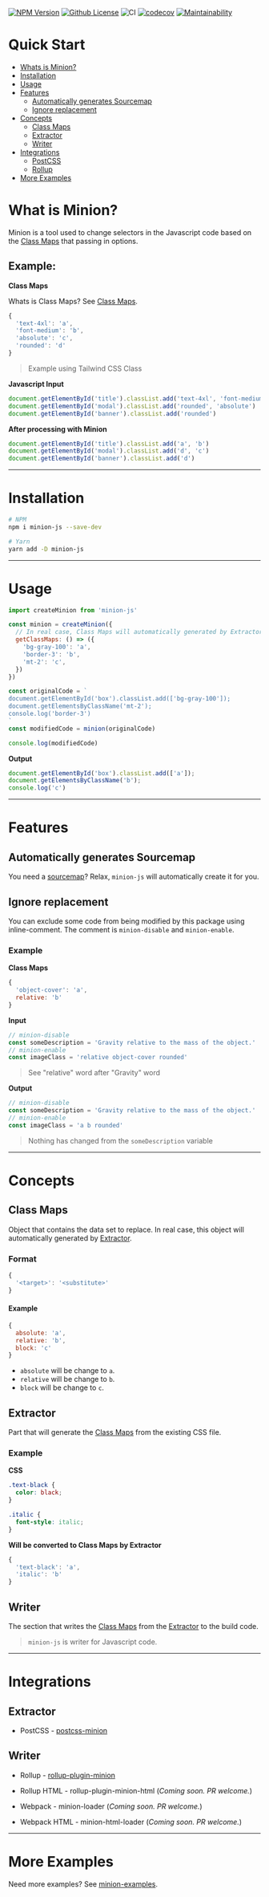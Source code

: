 [![NPM Version](https://badgen.net/npm/v/minion-js?color=red&icon=npm&label=version)](https://npmjs.com/package/minion-js)
[![Github License](https://badgen.net/github/license/lamualfa/minion?color=purple&label=license)](https://github.com/lamualfa/minion/blob/master/LICENSE)
![CI](https://github.com/lamualfa/minion/workflows/CI/badge.svg)
[![codecov](https://codecov.io/gh/lamualfa/minion/branch/master/graph/badge.svg?token=NZ6VHIHJJV)](https://codecov.io/gh/lamualfa/minion)
[![Maintainability](https://api.codeclimate.com/v1/badges/cd4f513ac8e1652b1b7c/maintainability)](https://codeclimate.com/github/lamualfa/minion/maintainability)

# Quick Start

- [Whats is Minion?](#what-is-minion)
- [Installation](#installation)
- [Usage](#usage)
- [Features](#features)
  - [Automatically generates Sourcemap](#automatically-generates-sourcemap)
  - [Ignore replacement](#ignore-replacement)
- [Concepts](#concepts)
  - [Class Maps](#class-maps)
  - [Extractor](#extractor)
  - [Writer](#writer)
- [Integrations](#integrations)
  - [PostCSS](#integrations)
  - [Rollup](#integrations)
- [More Examples](#more-examples)

# What is Minion?

Minion is a tool used to change selectors in the Javascript code based on the [Class Maps](#class-maps) that passing in options.

## Example:

**Class Maps**

Whats is Class Maps? See [Class Maps](#class-maps).

```js
{
  'text-4xl': 'a',
  'font-medium': 'b',
  'absolute': 'c',
  'rounded': 'd'
}
```
> Example using Tailwind CSS Class

**Javascript Input**

```js
document.getElementById('title').classList.add('text-4xl', 'font-medium')
document.getElementById('modal').classList.add('rounded', 'absolute')
document.getElementById('banner').classList.add('rounded')
```

**After processing with Minion**
```js
document.getElementById('title').classList.add('a', 'b')
document.getElementById('modal').classList.add('d', 'c')
document.getElementById('banner').classList.add('d')
```

<hr>

# Installation

```bash
# NPM
npm i minion-js --save-dev

# Yarn
yarn add -D minion-js
```

<hr>

# Usage

```js
import createMinion from 'minion-js'

const minion = createMinion({
  // In real case, Class Maps will automatically generated by Extractor.
  getClassMaps: () => ({
    'bg-gray-100': 'a',
    'border-3': 'b',
    'mt-2': 'c',
  })
})

const originalCode = `
document.getElementById('box').classList.add(['bg-gray-100']);
document.getElementsByClassName('mt-2');
console.log('border-3')
`
const modifiedCode = minion(originalCode)

console.log(modifiedCode)
```

**Output**

```js
document.getElementById('box').classList.add(['a']);
document.getElementsByClassName('b');
console.log('c')
```

<hr>

# Features

## Automatically generates Sourcemap

You need a [sourcemap](https://trackjs.com/blog/debugging-with-sourcemaps)? Relax, `minion-js` will automatically create it for you.

## Ignore replacement

You can exclude some code from being modified by this package using inline-comment. The comment is `minion-disable` and `minion-enable`.

### Example

**Class Maps**
```js
{
  'object-cover': 'a',
  relative: 'b'
}
```

**Input**
```js
// minion-disable
const someDescription = 'Gravity relative to the mass of the object.'
// minion-enable
const imageClass = 'relative object-cover rounded'
```
> See "relative" word after "Gravity" word

**Output**
```js
// minion-disable
const someDescription = 'Gravity relative to the mass of the object.'
// minion-enable
const imageClass = 'a b rounded'
```
> Nothing has changed from the `someDescription` variable

<hr>

# Concepts

## Class Maps

Object that contains the data set to replace. In real case, this object will automatically generated by [Extractor](#extractor).

### Format
```js
{
  '<target>': '<substitute>'
}
```

#### Example

```js
{
  absolute: 'a',
  relative: 'b',
  block: 'c'
}
```

- `absolute` will be change to `a`.
- `relative` will be change to `b`.
- `block` will be change to `c`.


## Extractor

Part that will generate the [Class Maps](#class-maps) from the existing CSS file.

### Example

**CSS**

```css
.text-black {
  color: black;
}

.italic {
  font-style: italic;
}
```

**Will be converted to Class Maps by Extractor**

```js
{
  'text-black': 'a',
  'italic': 'b'
}
```

## Writer

The section that writes the [Class Maps](#class-maps) from the [Extractor](#extractor) to the build code.

> `minion-js` is writer for Javascript code.

<hr>

# Integrations

## Extractor

 - PostCSS - [postcss-minion](https://github.com/lamualfa/postcss-minion)

## Writer

 - Rollup - [rollup-plugin-minion](https://github.com/lamualfa/rollup-plugin-minion)
 - Rollup HTML - rollup-plugin-minion-html (_Coming soon. PR welcome._)

 - Webpack - minion-loader (_Coming soon. PR welcome._)
 - Webpack HTML - minion-html-loader (_Coming soon. PR welcome._)

<hr>

# More Examples

Need more examples? See [minion-examples](https://github.com/lamualfa/minion-examples).